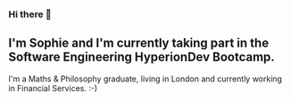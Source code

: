 ### Hi there 👋
## I'm Sophie and I'm currently taking part in the Software Engineering HyperionDev Bootcamp.
I'm a Maths & Philosophy graduate, living in London and currently working in Financial Services. :-)

<!--
**sophieross16/sophieross16** is a ✨ _special_ ✨ repository because its `README.md` (this file) appears on your GitHub profile.

Here are some ideas to get you started:

- 🔭 I’m currently working on ...
- 🌱 I’m currently learning ...
- 👯 I’m looking to collaborate on ...
- 🤔 I’m looking for help with ...
- 💬 Ask me about ...
- 📫 How to reach me: ...
- 😄 Pronouns: ...
- ⚡ Fun fact: ...
-->
